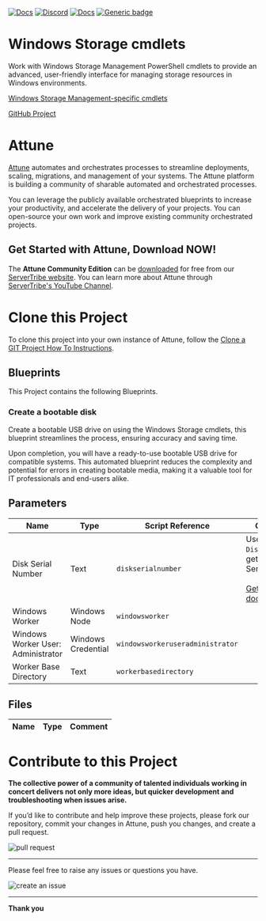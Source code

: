 



[![Docs](https://img.shields.io/badge/docs-latest-brightgreen.svg)](http://doc.servertribe.com)
[![Discord](https://img.shields.io/discord/844971127703994369)](http://discord.servertribe.com)
[![Docs](https://img.shields.io/badge/videos-watch-brightgreen.svg)](https://www.youtube.com/@servertribe)
[![Generic badge](https://img.shields.io/badge/download-latest-brightgreen.svg)](https://www.servertribe.com/community-edition/)

# Windows Storage cmdlets

Work with Windows Storage Management PowerShell cmdlets to provide an 
advanced, user-friendly interface for managing storage resources in 
Windows environments.

[Windows Storage Management-specific cmdlets](https://learn.microsoft.com/en-us/powershell/module/storage/?view=windowsserver2022-ps)

[GitHub Project](https://github.com/Attune-Automation/Windows-Storage-cmdlets)




# Attune

[Attune](https://www.servertribe.com/)
automates and orchestrates processes to streamline deployments, scaling,
migrations, and management of your systems. The Attune platform is building a
community of sharable automated and orchestrated processes.

You can leverage the publicly available orchestrated blueprints to increase
your productivity, and accelerate the delivery of your projects. You can
open-source your own work and improve existing community orchestrated projects.

## Get Started with Attune, Download NOW!

The **Attune Community Edition** can be
[downloaded](https://www.servertribe.com/comunity-edition/)
for free from our
[ServerTribe website](https://www.servertribe.com/comunity-edition/).
You can learn more about Attune through
[ServerTribe's YouTube Channel](https://www.youtube.com/@servertribe).







# Clone this Project

To clone this project into your own instance of Attune, follow the
[Clone a GIT Project How To Instructions](https://servertribe-attune.readthedocs.io/en/latest/howto/design_workspace/clone_project.html).




## Blueprints

This Project contains the following Blueprints.



### Create a bootable disk

Create a bootable USB drive on using the Windows Storage cmdlets, 
this blueprint streamlines the process, ensuring accuracy and saving time.

Upon completion, you will have a ready-to-use bootable USB drive for 
compatible systems. This automated blueprint reduces the complexity and 
potential for errors in creating bootable media, making it a valuable 
tool for IT professionals and end-users alike.




## Parameters


| Name | Type | Script Reference | Comment |
| ---- | ---- | ---------------- | ------- |
| Disk Serial Number | Text | `diskserialnumber` | Use the `Get-Disk` cmdlet to get the Disk Serial Number.<br><br>[Get-Disk documentation](https://learn.microsoft.com/en-us/powershell/module/storage/get-disk?view=windowsserver2022-ps) |
| Windows Worker | Windows Node | `windowsworker` |  |
| Windows Worker User: Administrator | Windows Credential | `windowsworkeruseradministrator` |  |
| Worker Base Directory | Text | `workerbasedirectory` |  |




## Files

| Name | Type | Comment |
| ---- | ---- | ------- |






# Contribute to this Project

**The collective power of a community of talented individuals working in
concert delivers not only more ideas, but quicker development and
troubleshooting when issues arise.**

If you’d like to contribute and help improve these projects, please fork our
repository, commit your changes in Attune, push you changes, and create a
pull request.

<img src="https://www.servertribe.com/wp-content/uploads/2023/02/Attune-pull-request-01.png" alt="pull request"/>

---

Please feel free to raise any issues or questions you have.

<img src="https://www.servertribe.com/wp-content/uploads/2023/02/Attune-get-help-02.png" alt="create an issue"/>


---

**Thank you**
